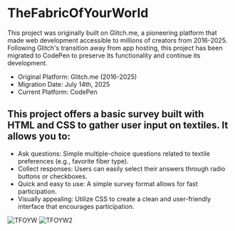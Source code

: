 # TheFabricOfYourWorld
This project was originally built on Glitch.me, a pioneering platform that made web development accessible to millions of creators from 2016-2025. Following Glitch's transition away from app hosting, this project has been migrated to CodePen to preserve its functionality and continue its development.
* Original Platform: Glitch.me (2016-2025)
* Migration Date: July 14th, 2025
* Current Platform: CodePen



## This project offers a basic survey built with HTML and CSS to gather user input on textiles. It allows you to:
- Ask questions: Simple multiple-choice questions related to textile preferences (e.g., favorite fiber type).
- Collect responses: Users can easily select their answers through radio buttons or checkboxes.
- Quick and easy to use: A simple survey format allows for fast participation.
- Visually appealing: Utilize CSS to create a clean and user-friendly interface that encourages participation.

![TFOYW](https://github.com/Majo-es/TheFabricOfYourWorld/assets/43044338/6b04bbf4-de62-493d-a1c6-9583492f9076)
![TFOYW2](https://github.com/Majo-es/TheFabricOfYourWorld/assets/43044338/d1d1a19a-544d-4c94-a178-e8c7b466bea8)
